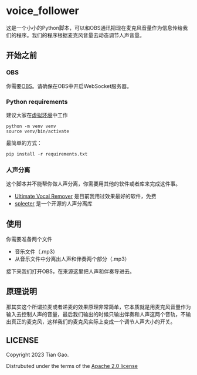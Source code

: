 # voice_follower
这是一个小小的Python脚本，可以和OBS通讯把现在麦克风音量作为信息传给我们的程序。我们的程序根据麦克风音量去动态调节人声音量。

## 开始之前

### OBS

你需要[OBS](https://obsproject.com/)。请确保在OBS中开启WebSocket服务器。

### Python requirements

建议大家在[虚拟环境](https://docs.python.org/zh-cn/3/library/venv.html)中工作

```
python -m venv venv
source venv/bin/activate
```

最简单的方式：

```
pip install -r requirements.txt
```

### 人声分离

这个脚本并不能帮你做人声分离，你需要用其他的软件或者库来完成这件事。

* [Ultimate Vocal Remover](https://ultimatevocalremover.com/) 是目前我用过效果最好的软件，免费
* [spleeter](https://github.com/deezer/spleeter) 是一个开源的人声分离库

## 使用

你需要准备两个文件

* 音乐文件（.mp3）
* 从音乐文件中分离出人声和伴奏两个部分（.mp3）

接下来我们打开OBS，在来源这里把人声和伴奏导进去。

## 原理说明

那其实这个所谓拉麦或者递麦的效果原理非常简单，它本质就是用麦克风音量作为输入去控制人声的音量，最后我们输出的时候只输出伴奏和人声这两个音轨，不输出真正的麦克风，这样我们的麦克风实际上变成一个调节人声大小的开关。

## LICENSE

Copyright 2023 Tian Gao.

Distrubuted under the terms of the [Apache 2.0 license](https://github.com/q629988171/voice_follower/blob/master/LICENSE)
